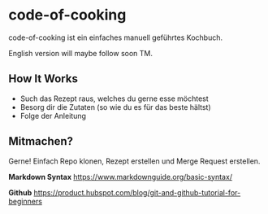 # code-of-cooking
code-of-cooking ist ein einfaches manuell geführtes Kochbuch.

English version will maybe follow soon TM.

## How It Works
- Such das Rezept raus, welches du gerne esse möchtest
- Besorg dir die Zutaten (so wie du es für das beste hältst)
- Folge der Anleitung

## Mitmachen?
Gerne! Einfach Repo klonen, Rezept erstellen und Merge Request erstellen.

**Markdown Syntax**
https://www.markdownguide.org/basic-syntax/

**Github**
https://product.hubspot.com/blog/git-and-github-tutorial-for-beginners
